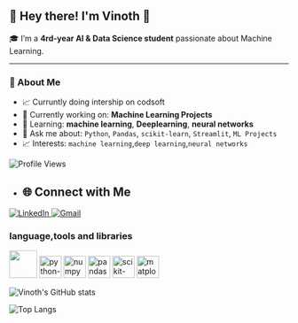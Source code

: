 ## 👋 Hey there! I'm Vinoth 🙌

🎓 I’m a **4rd-year AI & Data Science student** passionate about Machine Learning.

---

### 🚀 About Me
- 📈 Curruntly doing intership on codsoft
- 🔭 Currently working on: **Machine Learning Projects**
- 🌱 Learning: **machine learning**, **Deeplearning**, **neural networks**
- 💬 Ask me about: `Python`, `Pandas`, `scikit-learn`, `Streamlit`, `ML Projects`
- 📈 Interests: `machine learning`,`deep learning`,`neural networks`


![Profile Views](https://komarev.com/ghpvc/?username=vinoth-G18&color=blue)
- ## 🌐 Connect with Me

<p align="left">
  <a href="www.linkedin.com/in/vinoth-g18"target="_blank">
    <img src="https://img.shields.io/badge/LinkedIn-%230077B5.svg?&style=for-the-badge&logo=linkedin&logoColor=white" alt="LinkedIn"/>
  </a>
  <a href="mailto:vinothvinothg1812@gmail.com">
    <img src="https://img.shields.io/badge/Gmail-D14836?style=for-the-badge&logo=gmail&logoColor=white" alt="Gmail"/>
  </a>

</p>



### language,tools and libraries

<p align="left">
<img height="50" width="50" src="https://img.icons8.com/color/48/000000/python.png"/> 
<img src="https://cdn.jsdelivr.net/gh/devicons/devicon/icons/python/python-original.svg" height="40" alt="python-idle"/>
<img src="https://cdn.jsdelivr.net/gh/devicons/devicon/icons/numpy/numpy-original.svg" height="40" alt="numpy"/>
<img src="https://cdn.jsdelivr.net/gh/devicons/devicon/icons/pandas/pandas-original.svg" height="40" alt="pandas"/>
<img src="https://cdn.jsdelivr.net/gh/devicons/devicon/icons/scikitlearn/scikitlearn-original.svg" height="40" alt="scikit-learn"/>
<img src="https://upload.wikimedia.org/wikipedia/commons/8/84/Matplotlib_icon.svg" height="40" alt="matplotlib"/>
</p>


![Vinoth's GitHub stats](https://github-readme-activity-graph.vercel.app/graph?username=vinoth-G18)

![Top Langs](https://github-readme-stats.vercel.app/api/top-langs/?username=vinoth-G18&layout=compact)






